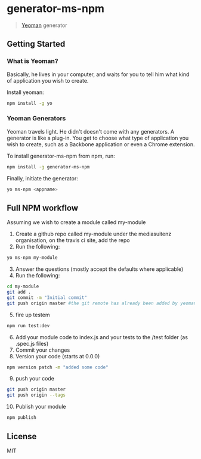 # generator-ms-npm

> [Yeoman](http://yeoman.io) generator

## Getting Started

### What is Yeoman?

Basically, he lives in your computer, and waits for you to tell him what kind of application you wish to create.

Install yeoman:
```bash
npm install -g yo
```

### Yeoman Generators

Yeoman travels light. He didn't doesn't come with any generators. A generator is like a plug-in. You get to choose what type of application you wish to create, such as a Backbone application or even a Chrome extension.

To install generator-ms-npm from npm, run:

```bash
npm install -g generator-ms-npm
```

Finally, initiate the generator:

```bash
yo ms-npm <appname>
```

## Full NPM workflow

Assuming we wish to create a module called my-module

1. Create a github repo called my-module under the mediasuitenz organisation, on the travis ci site, add the repo
2. Run the following:
```bash
yo ms-npm my-module
```
3. Answer the questions (mostly accept the defaults where applicable)
4. Run the following:
```bash
cd my-module
git add .
git commit -m "Initial commit"
git push origin master #the git remote has already been added by yeoman
```
5. fire up testem 
```bash
npm run test:dev 
```
6. Add your module code to index.js and your tests to the /test folder (as .spec.js files)
7. Commit your changes
8. Version your code (starts at 0.0.0)
```bash
npm version patch -m "added some code"
```
9. push your code
```bash
git push origin master
git push origin --tags
```
10. Publish your module
```bash
npm publish
```

## License

MIT
